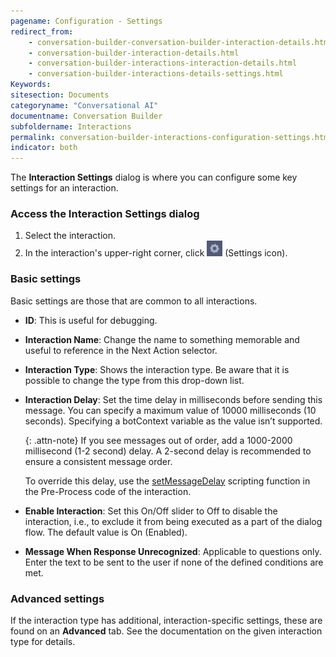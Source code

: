 ```yaml
---
pagename: Configuration - Settings
redirect_from:
    - conversation-builder-conversation-builder-interaction-details.html
    - conversation-builder-interaction-details.html
    - conversation-builder-interactions-interaction-details.html
    - conversation-builder-interactions-details-settings.html
Keywords:
sitesection: Documents
categoryname: "Conversational AI"
documentname: Conversation Builder
subfoldername: Interactions
permalink: conversation-builder-interactions-configuration-settings.html
indicator: both
---
```


The **Interaction Settings** dialog is where you can configure some key settings for an interaction.

### Access the Interaction Settings dialog

1. Select the interaction.
2. In the interaction's upper-right corner, click <img style="width:25px" src="img/ConvoBuilder/icon_settings.png" alt="Settings icon"> (Settings icon).

### Basic settings

Basic settings are those that are common to all interactions.

* **ID**: This is useful for debugging.
* **Interaction Name**: Change the name to something memorable and useful to reference in the Next Action selector.
* **Interaction Type**: Shows the interaction type. Be aware that it is possible to change the type from this drop-down list.
* **Interaction Delay**: Set the time delay in milliseconds before sending this message. You can specify a maximum value of 10000 milliseconds (10 seconds). Specifying a botContext variable as the value isn’t supported.

    {: .attn-note}
    If you see messages out of order, add a 1000-2000 millisecond (1-2 second) delay. A 2-second delay is recommended to ensure a consistent message order.

    To override this delay, use the [setMessageDelay](conversation-builder-scripting-functions-manage-conversation-flow.html#set-message-delay-value) scripting function in the Pre-Process code of the interaction.

* **Enable Interaction**: Set this On/Off slider to Off to disable the interaction, i.e., to exclude it from being executed as a part of the dialog flow. The default value is On (Enabled).
* **Message When Response Unrecognized**: Applicable to questions only. Enter the text to be sent to the user if none of the defined conditions are met.

### Advanced settings

If the interaction type has additional, interaction-specific settings, these are found on an **Advanced** tab. See the documentation on the given interaction type for details.